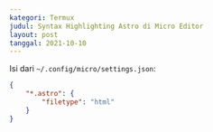 ```yaml
---
kategori: Termux
judul: Syntax Highlighting Astro di Micro Editor
layout: post
tanggal: 2021-10-10
---
```


Isi dari `~/.config/micro/settings.json`:

```json
{
	"*.astro": {
		"filetype": "html"
	}
}
```
